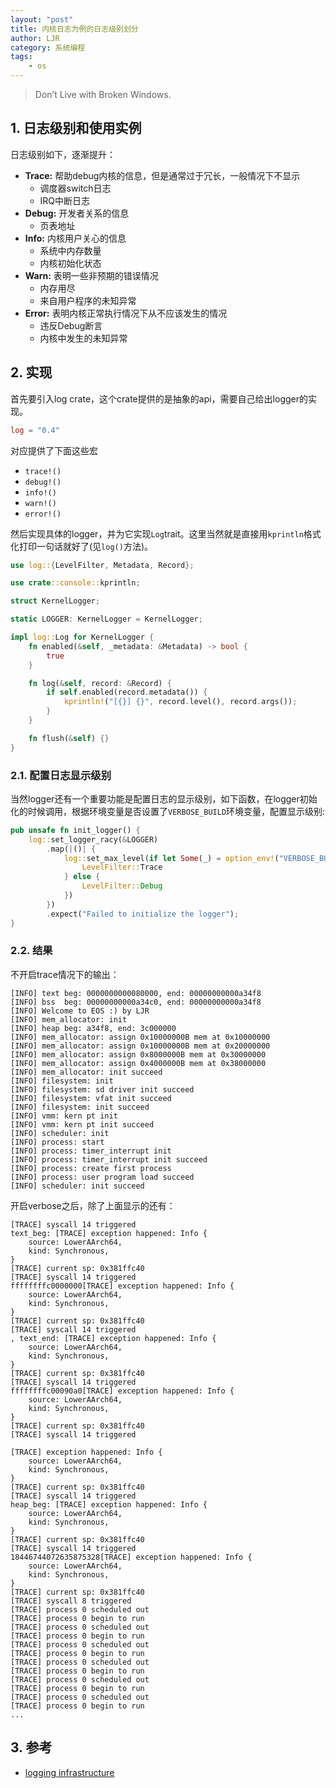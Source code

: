 ```yaml
---
layout: "post"
title: 内核日志为例的日志级别划分
author: LJR
category: 系统编程
tags:
    - os
---
```


> Don’t Live with Broken Windows.

## 1. 日志级别和使用实例

日志级别如下，逐渐提升：

+ **Trace:** 帮助debug内核的信息，但是通常过于冗长，一般情况下不显示
  + 调度器switch日志
  + IRQ中断日志
+ **Debug:** 开发者关系的信息
  + 页表地址
+ **Info:** 内核用户关心的信息
  + 系统中内存数量
  + 内核初始化状态
+ **Warn:** 表明一些非预期的错误情况
  + 内存用尽
  + 来自用户程序的未知异常
+ **Error:** 表明内核正常执行情况下从不应该发生的情况
  + 违反Debug断言
  + 内核中发生的未知异常

## 2. 实现

首先要引入log crate，这个crate提供的是抽象的api，需要自己给出logger的实现。

```toml
log = "0.4"
```

对应提供了下面这些宏

+ `trace!()`
+ `debug!()`
+ `info!()`
+ `warn!()`
+ `error!()`


然后实现具体的logger，并为它实现`Log`trait。这里当然就是直接用`kprintln`格式化打印一句话就好了(见`log()`方法)。

```rust
use log::{LevelFilter, Metadata, Record};

use crate::console::kprintln;

struct KernelLogger;

static LOGGER: KernelLogger = KernelLogger;

impl log::Log for KernelLogger {
    fn enabled(&self, _metadata: &Metadata) -> bool {
        true
    }

    fn log(&self, record: &Record) {
        if self.enabled(record.metadata()) {
            kprintln!("[{}] {}", record.level(), record.args());
        }
    }

    fn flush(&self) {}
}
```

### 2.1. 配置日志显示级别

当然logger还有一个重要功能是配置日志的显示级别，如下函数，在logger初始化的时候调用，根据环境变量是否设置了`VERBOSE_BUILD`环境变量，配置显示级别:

```rust
pub unsafe fn init_logger() {
    log::set_logger_racy(&LOGGER)
        .map(|()| {
            log::set_max_level(if let Some(_) = option_env!("VERBOSE_BUILD") {
                LevelFilter::Trace
            } else {
                LevelFilter::Debug
            })
        })
        .expect("Failed to initialize the logger");
}
```

### 2.2. 结果

不开启trace情况下的输出：

```shell
[INFO] text beg: 0000000000080000, end: 00000000000a34f8
[INFO] bss  beg: 00000000000a34c0, end: 00000000000a34f8
[INFO] Welcome to EOS :) by LJR
[INFO] mem_allocator: init
[INFO] heap beg: a34f8, end: 3c000000
[INFO] mem_allocator: assign 0x10000000B mem at 0x10000000
[INFO] mem_allocator: assign 0x10000000B mem at 0x20000000
[INFO] mem_allocator: assign 0x8000000B mem at 0x30000000
[INFO] mem_allocator: assign 0x4000000B mem at 0x38000000
[INFO] mem_allocator: init succeed
[INFO] filesystem: init
[INFO] filesystem: sd driver init succeed
[INFO] filesystem: vfat init succeed
[INFO] filesystem: init succeed
[INFO] vmm: kern pt init
[INFO] vmm: kern pt init succeed
[INFO] scheduler: init
[INFO] process: start
[INFO] process: timer_interrupt init
[INFO] process: timer_interrupt init succeed
[INFO] process: create first process
[INFO] process: user program load succeed
[INFO] scheduler: init succeed
```

开启verbose之后，除了上面显示的还有：

```shell
[TRACE] syscall 14 triggered
text_beg: [TRACE] exception happened: Info {
    source: LowerAArch64,
    kind: Synchronous,
}
[TRACE] current sp: 0x381ffc40
[TRACE] syscall 14 triggered
ffffffffc0000000[TRACE] exception happened: Info {
    source: LowerAArch64,
    kind: Synchronous,
}
[TRACE] current sp: 0x381ffc40
[TRACE] syscall 14 triggered
, text_end: [TRACE] exception happened: Info {
    source: LowerAArch64,
    kind: Synchronous,
}
[TRACE] current sp: 0x381ffc40
[TRACE] syscall 14 triggered
ffffffffc00090a0[TRACE] exception happened: Info {
    source: LowerAArch64,
    kind: Synchronous,
}
[TRACE] current sp: 0x381ffc40
[TRACE] syscall 14 triggered

[TRACE] exception happened: Info {
    source: LowerAArch64,
    kind: Synchronous,
}
[TRACE] current sp: 0x381ffc40
[TRACE] syscall 14 triggered
heap_beg: [TRACE] exception happened: Info {
    source: LowerAArch64,
    kind: Synchronous,
}
[TRACE] current sp: 0x381ffc40
[TRACE] syscall 14 triggered
18446744072635875328[TRACE] exception happened: Info {
    source: LowerAArch64,
    kind: Synchronous,
}
[TRACE] current sp: 0x381ffc40
[TRACE] syscall 8 triggered
[TRACE] process 0 scheduled out
[TRACE] process 0 begin to run
[TRACE] process 0 scheduled out
[TRACE] process 0 begin to run
[TRACE] process 0 scheduled out
[TRACE] process 0 begin to run
[TRACE] process 0 scheduled out
[TRACE] process 0 begin to run
[TRACE] process 0 scheduled out
[TRACE] process 0 begin to run
[TRACE] process 0 scheduled out
[TRACE] process 0 begin to run
...
```

## 3. 参考

+ [logging infrastructure](https://tc.gts3.org/cs3210/2020/spring/lab/lab5.html#logging-infrastructure)
